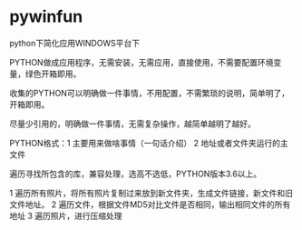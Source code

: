 # pywinfun
python下简化应用WINDOWS平台下

PYTHON做成应用程序，无需安装，无需应用，直接使用，不需要配置环境变量，绿色开箱即用。

收集的PYTHON可以明确做一件事情，不用配置，不需繁琐的说明，简单明了，开箱即用。

尽量少引用的，明确做一件事情，无需复杂操作，越简单越明了越好。

PYTHON格式：1 主要用来做啥事情（一句话介绍）   2 地址或者文件夹运行的主文件   

遍历寻找所包含的库，兼容处理，选高不选低，PYTHON版本3.6以上。


1 遍历所有照片，将所有照片复制过来放到新文件夹，生成文件链接，新文件和旧文件地址。
2 遍历文件，根据文件MD5对比文件是否相同，输出相同文件的所有地址
3 遍历照片，进行压缩处理
